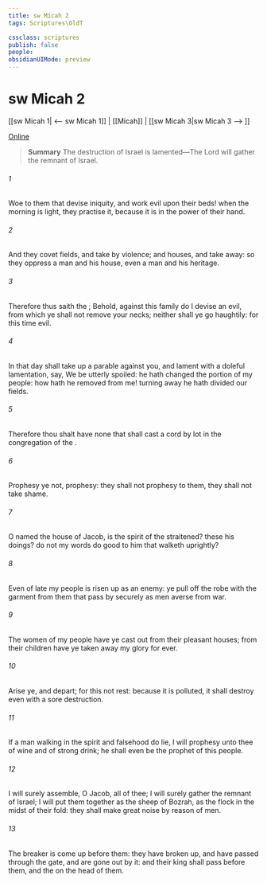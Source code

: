 ```yaml
---
title: sw Micah 2
tags: Scriptures\OldT

cssclass: scriptures
publish: false
people:
obsidianUIMode: preview
---
```


# sw Micah 2
[[sw Micah 1| <-- sw Micah 1]] | [[Micah]] | [[sw Micah 3|sw Micah 3 --> ]]

[Online](https://churchofjesuschrist.org/study/scriptures/ot/micah/2?lang=eng)

> __Summary__
The destruction of Israel is lamented—The Lord will gather the remnant of Israel.

###### 1 
Woe to them that devise iniquity, and work evil upon their beds! when the morning is light, they practise it, because it is in the power of their hand.

###### 2 
And they covet fields, and take  by violence; and houses, and take  away: so they oppress a man and his house, even a man and his heritage.

###### 3 
Therefore thus saith the ; Behold, against this family do I devise an evil, from which ye shall not remove your necks; neither shall ye go haughtily: for this time  evil.

###### 4 
In that day shall  take up a parable against you, and lament with a doleful lamentation,  say, We be utterly spoiled: he hath changed the portion of my people: how hath he removed  from me! turning away he hath divided our fields.

###### 5 
Therefore thou shalt have none that shall cast a cord by lot in the congregation of the .

###### 6 
Prophesy ye not,  prophesy: they shall not prophesy to them,  they shall not take shame.

###### 7 
O  named the house of Jacob, is the spirit of the  straitened?  these his doings? do not my words do good to him that walketh uprightly?

###### 8 
Even of late my people is risen up as an enemy: ye pull off the robe with the garment from them that pass by securely as men averse from war.

###### 9 
The women of my people have ye cast out from their pleasant houses; from their children have ye taken away my glory for ever.

###### 10 
Arise ye, and depart; for this  not  rest: because it is polluted, it shall destroy  even with a sore destruction.

###### 11 
If a man walking in the spirit and falsehood do lie,  I will prophesy unto thee of wine and of strong drink; he shall even be the prophet of this people.

###### 12 
I will surely assemble, O Jacob, all of thee; I will surely gather the remnant of Israel; I will put them together as the sheep of Bozrah, as the flock in the midst of their fold: they shall make great noise by reason of  men.

###### 13 
The breaker is come up before them: they have broken up, and have passed through the gate, and are gone out by it: and their king shall pass before them, and the  on the head of them.

